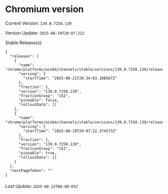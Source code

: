 # Chromium version

Current Version: `139.0.7258.139`

Version Update: `2025-08-19T20:07:22Z`

Stable Release(s):
```
{
  "releases": [
    {
      "name": "chrome/platforms/win64/channels/stable/versions/139.0.7258.139/releases/1755808443",
      "serving": {
        "startTime": "2025-08-21T20:34:03.188567Z"
      },
      "fraction": 1,
      "version": "139.0.7258.139",
      "fractionGroup": "152",
      "pinnable": false,
      "rolloutData": []
    },
    {
      "name": "chrome/platforms/win64/channels/stable/versions/139.0.7258.139/releases/1755634042",
      "serving": {
        "startTime": "2025-08-19T20:07:22.274573Z"
      },
      "fraction": 1,
      "version": "139.0.7258.139",
      "fractionGroup": "151",
      "pinnable": true,
      "rolloutData": []
    }
  ],
  "nextPageToken": ""
}
```

###### Last Update: `2025-08-22T06:00:05Z`
        